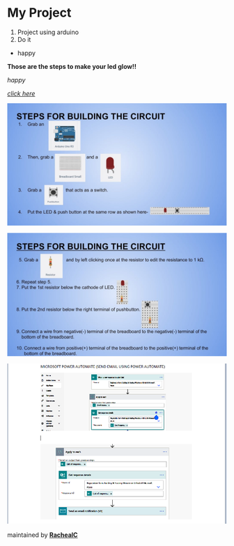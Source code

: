 # My Project

1. Project using arduino
2. Do it

- happy

**Those are the steps to make your led  glow!!**

_happy_

[_click here_](https://www.instructables.com/Arduino-Simulation-Using-Tinkercad-Circuit/)

![STEPS](https://github.com/Racheal-c/HappyLearning/blob/gh-pages/Images/steps1.jpg?raw=true)

![STEPS](https://github.com/Racheal-c/HappyLearning/blob/gh-pages/Images/steps2.jpg?raw=true)

![Power Automate](https://github.com/Racheal-c/HappyLearning/blob/gh-pages/Images/POWER%20AUTOMATE.PNG?raw=true)

maintained by [**RachealC**](https://github.com/Racheal-c)
